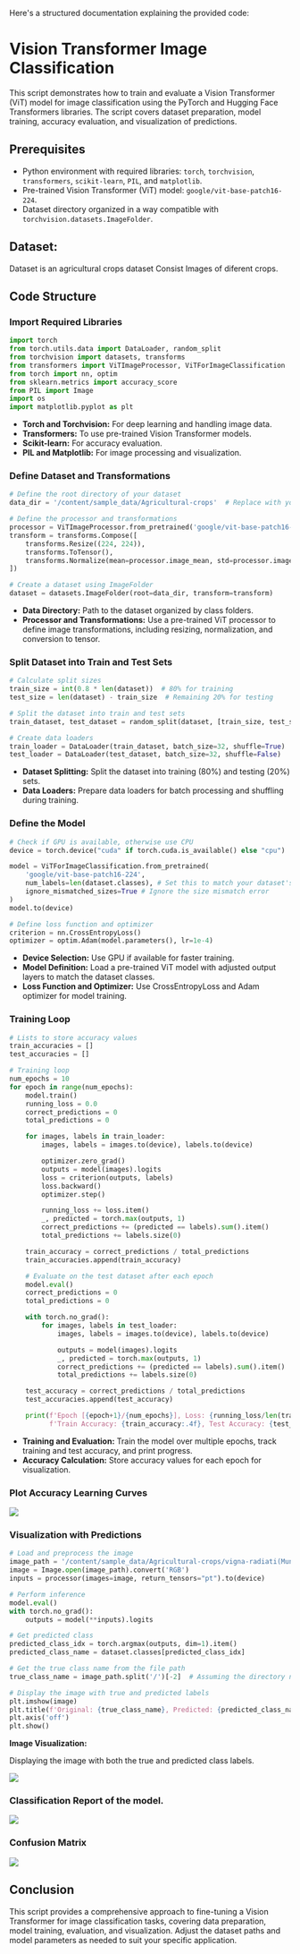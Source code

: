 Here's a structured documentation explaining the provided code:

# Vision Transformer Image Classification

This script demonstrates how to train and evaluate a Vision Transformer (ViT) model for image classification using the PyTorch and Hugging Face Transformers libraries. The script covers dataset preparation, model training, accuracy evaluation, and visualization of predictions.

## Prerequisites

- Python environment with required libraries: `torch`, `torchvision`, `transformers`, `scikit-learn`, `PIL`, and `matplotlib`.
- Pre-trained Vision Transformer (ViT) model: `google/vit-base-patch16-224`.
- Dataset directory organized in a way compatible with `torchvision.datasets.ImageFolder`.

## Dataset:
Dataset is an agricultural crops <a ref="https://www.kaggle.com/datasets/mdwaquarazam/agricultural-crops-image-classification/data">dataset</a> Consist  Images of diferent crops.


## Code Structure

### Import Required Libraries

```python
import torch
from torch.utils.data import DataLoader, random_split
from torchvision import datasets, transforms
from transformers import ViTImageProcessor, ViTForImageClassification
from torch import nn, optim
from sklearn.metrics import accuracy_score
from PIL import Image
import os
import matplotlib.pyplot as plt
```

- **Torch and Torchvision:** For deep learning and handling image data.
- **Transformers:** To use pre-trained Vision Transformer models.
- **Scikit-learn:** For accuracy evaluation.
- **PIL and Matplotlib:** For image processing and visualization.

### Define Dataset and Transformations

```python
# Define the root directory of your dataset
data_dir = '/content/sample_data/Agricultural-crops'  # Replace with your actual path

# Define the processor and transformations
processor = ViTImageProcessor.from_pretrained('google/vit-base-patch16-224')
transform = transforms.Compose([
    transforms.Resize((224, 224)),
    transforms.ToTensor(),
    transforms.Normalize(mean=processor.image_mean, std=processor.image_std)
])

# Create a dataset using ImageFolder
dataset = datasets.ImageFolder(root=data_dir, transform=transform)
```

- **Data Directory:** Path to the dataset organized by class folders.
- **Processor and Transformations:** Use a pre-trained ViT processor to define image transformations, including resizing, normalization, and conversion to tensor.

### Split Dataset into Train and Test Sets

```python
# Calculate split sizes
train_size = int(0.8 * len(dataset))  # 80% for training
test_size = len(dataset) - train_size  # Remaining 20% for testing

# Split the dataset into train and test sets
train_dataset, test_dataset = random_split(dataset, [train_size, test_size])

# Create data loaders
train_loader = DataLoader(train_dataset, batch_size=32, shuffle=True)
test_loader = DataLoader(test_dataset, batch_size=32, shuffle=False)
```

- **Dataset Splitting:** Split the dataset into training (80%) and testing (20%) sets.
- **Data Loaders:** Prepare data loaders for batch processing and shuffling during training.

### Define the Model

```python
# Check if GPU is available, otherwise use CPU
device = torch.device("cuda" if torch.cuda.is_available() else "cpu")

model = ViTForImageClassification.from_pretrained(
    'google/vit-base-patch16-224',
    num_labels=len(dataset.classes), # Set this to match your dataset's classes
    ignore_mismatched_sizes=True # Ignore the size mismatch error
)
model.to(device)

# Define loss function and optimizer
criterion = nn.CrossEntropyLoss()
optimizer = optim.Adam(model.parameters(), lr=1e-4)
```

- **Device Selection:** Use GPU if available for faster training.
- **Model Definition:** Load a pre-trained ViT model with adjusted output layers to match the dataset classes.
- **Loss Function and Optimizer:** Use CrossEntropyLoss and Adam optimizer for model training.

### Training Loop

```python
# Lists to store accuracy values
train_accuracies = []
test_accuracies = []

# Training loop
num_epochs = 10
for epoch in range(num_epochs):
    model.train()
    running_loss = 0.0
    correct_predictions = 0
    total_predictions = 0

    for images, labels in train_loader:
        images, labels = images.to(device), labels.to(device)

        optimizer.zero_grad()
        outputs = model(images).logits
        loss = criterion(outputs, labels)
        loss.backward()
        optimizer.step()

        running_loss += loss.item()
        _, predicted = torch.max(outputs, 1)
        correct_predictions += (predicted == labels).sum().item()
        total_predictions += labels.size(0)

    train_accuracy = correct_predictions / total_predictions
    train_accuracies.append(train_accuracy)

    # Evaluate on the test dataset after each epoch
    model.eval()
    correct_predictions = 0
    total_predictions = 0

    with torch.no_grad():
        for images, labels in test_loader:
            images, labels = images.to(device), labels.to(device)

            outputs = model(images).logits
            _, predicted = torch.max(outputs, 1)
            correct_predictions += (predicted == labels).sum().item()
            total_predictions += labels.size(0)

    test_accuracy = correct_predictions / total_predictions
    test_accuracies.append(test_accuracy)

    print(f'Epoch [{epoch+1}/{num_epochs}], Loss: {running_loss/len(train_loader):.4f}, '
          f'Train Accuracy: {train_accuracy:.4f}, Test Accuracy: {test_accuracy:.4f}')
```

- **Training and Evaluation:** Train the model over multiple epochs, track training and test accuracy, and print progress.
- **Accuracy Calculation:** Store accuracy values for each epoch for visualization.

### Plot Accuracy Learning Curves

<img src="Images/output.png">

### Visualization with Predictions
```python
# Load and preprocess the image
image_path = '/content/sample_data/Agricultural-crops/vigna-radiati(Mung)/image (4).jpg'  # Replace with your image path
image = Image.open(image_path).convert('RGB')
inputs = processor(images=image, return_tensors="pt").to(device)

# Perform inference
model.eval()
with torch.no_grad():
    outputs = model(**inputs).logits

# Get predicted class
predicted_class_idx = torch.argmax(outputs, dim=1).item()
predicted_class_name = dataset.classes[predicted_class_idx]

# Get the true class name from the file path
true_class_name = image_path.split('/')[-2]  # Assuming the directory name is the class

# Display the image with true and predicted labels
plt.imshow(image)
plt.title(f'Original: {true_class_name}, Predicted: {predicted_class_name}')
plt.axis('off')
plt.show()
```
**Image Visualization:**

Displaying the image with both the true and predicted class labels.

<img src="Images/output1.png">

### Classification Report of the model.

<img src="Images/output3.png">


### Confusion Matrix

<img src="Images/output2.png">

## Conclusion

This script provides a comprehensive approach to fine-tuning a Vision Transformer for image classification tasks, covering data preparation, model training, evaluation, and visualization. Adjust the dataset paths and model parameters as needed to suit your specific application.